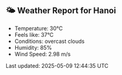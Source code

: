 <!-- WEATHER-START -->
## 🌤 Weather Report for Hanoi

- Temperature: 30°C
- Feels like: 37°C
- Conditions: overcast clouds
- Humidity: 85%
- Wind Speed: 2.98 m/s

Last updated: 2025-05-09 12:44:35 UTC
<!-- WEATHER-END -->
